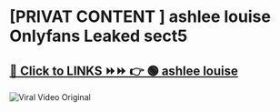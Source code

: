 
 # [PRIVAT CONTENT ] ashlee louise Onlyfans Leaked sect5

## <h2><a href="https://clipsfans.com/ashlee_louise&ref=git">🔗 Click to LINKS ⏩⏩ 👉 🟢 ashlee louise </a></h2>

<a href="https://clipsfans.com/ashlee_louise&ref=git" rel="nofollow" data-target="animated-image.originalLink"><img src="https://i.ibb.co.com/xMMVF88/686577567.gif" alt="Viral Video Original" style="max-width: 100%; display: inline-block;" data-target="animated-image.originalImage"></a>

